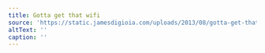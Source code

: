 ```yaml
---
title: Gotta get that wifi
source: 'https://static.jamesdigioia.com/uploads/2013/08/gotta-get-that-wifi.jpg'
altText: ''
caption: ''
---
```


